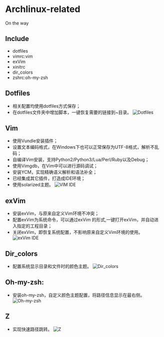 # Archlinux-related
On the way

## Include
* dotfiles
* vimrc:vim
* exVim
* xinitrc
* dir_colors
* zshrc:oh-my-zsh

## Dotfiles
* 相关配置均使用dotfiles方式保存；
* 在dotfiles文件夹中增加脚本，一键恢复需要的链接到~目录。
![Dotfiles](http://7xoae4.com1.z0.glb.clouddn.com/dotfiles1.jpg)

## Vim
* 使用Vundle安装插件；
* 设置文本编码格式，在Windows下也可以正常保存为UTF-8格式，解析不乱码；
* 自编译Vim安装，支持Python2/Python3/Lua/Perl/Ruby以及Debug；
* 使用Vimgdb，在Vim中可以进行源码调试；
* 安装YCM，实现精确语义解析和语法补全；
* 已经集成其它插件，打造成IDE环境；
* 使用solarized主题。
![VIM IDE](http://7xoae4.com1.z0.glb.clouddn.com/VIM%20IDE1.jpg)

## exVim
* 安装exVim，与原来自定义Vim环境不冲突；
* 配置exVim为系统命令，可以通过exVim 的形式,一键打开exVim，并自动进入指定的工程目录；
* 关闭exVim，即恢复系统配置，不影响原来自定义Vim环境的使用。
![exVim IDE](http://7xoae4.com1.z0.glb.clouddn.com/exVim1.jpg)

## Dir_colors
* 配置系统显示目录和文件时的颜色主题。
![Dir_colors](http://7xoae4.com1.z0.glb.clouddn.com/dir_colors2.jpg)

## Oh-my-zsh:
* 安装oh-my-zsh，自定义颜色主题配置，将路径信息显示在最右侧。
![Oh-my-zsh](http://7xoae4.com1.z0.glb.clouddn.com/oh-my-zsh1.jpg)

## Z
* 实现快速路径跳转。
![Z](http://7xoae4.com1.z0.glb.clouddn.com/Z1.jpg)
